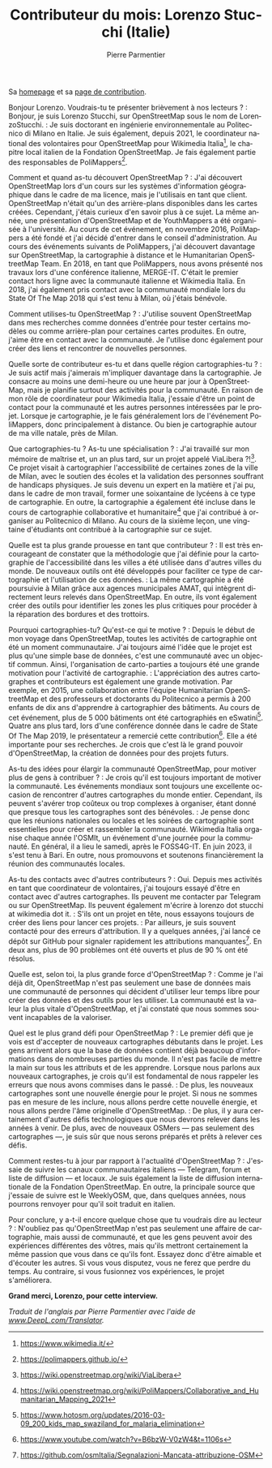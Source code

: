 ﻿---
title: "Contributeur du mois: Lorenzo Stucchi (Italie)"
featured:
layout: post
category: motm
author: Pierre Parmentier
lang: fr
---

Sa [homepage](https://www.openstreetmap.org/user/LorenzoStucchi) et sa [page de contribution](https://hdyc.neis-one.org/?LorenzoStucchi).

Bonjour Lorenzo. Voudrais-tu te présenter brièvement à nos lecteurs ?
: Bonjour, je suis Lorenzo Stucchi, sur OpenStreetMap sous le nom de LorenzoStucchi.
: Je suis doctorant en ingénierie environnementale au Politecnico di Milano en Italie. Je suis également, depuis 2021, le coordinateur national des volontaires pour OpenStreetMap pour Wikimedia Italia[^1], le chapitre local italien de la Fondation OpenStreetMap. Je fais également partie des responsables de PoliMappers[^2].

Comment et quand as-tu découvert OpenStreetMap ?
: J'ai découvert OpenStreetMap lors d'un cours sur les systèmes d'information géographique dans le cadre de ma licence, mais je l'utilisais en tant que client. OpenStreetMap n'était qu'un des arrière-plans disponibles dans les cartes créées. Cependant, j'étais curieux d'en savoir plus à ce sujet. La même année, une présentation d'OpenStreetMap et de YouthMappers a été organisée à l'université. Au cours de cet événement, en novembre 2016, PoliMappers a été fondé et j'ai décidé d'entrer dans le conseil d'administration. Au cours des événements suivants de PoliMappers, j'ai découvert davantage sur OpenStreetMap, la cartographie à distance et le Humanitarian OpenStreetMap Team. En 2018, en tant que PoliMappers, nous avons présenté nos travaux lors d'une conférence italienne, MERGE-IT. C'était le premier contact hors ligne avec la communauté italienne et Wikimedia Italia. En 2018, j'ai également pris contact avec la communauté mondiale lors du State Of The Map 2018 qui s'est tenu à Milan, où j'étais bénévole.

Comment utilises-tu OpenStreetMap ?
: J'utilise souvent OpenStreetMap dans mes recherches comme données d'entrée pour tester certains modèles ou comme arrière-plan pour certaines cartes produites. En outre, j'aime être en contact avec la communauté. Je l'utilise donc également pour créer des liens et rencontrer de nouvelles personnes.

Quelle sorte de contributeur es-tu et dans quelle région cartographies-tu ?
: Je suis actif mais j'aimerais m'impliquer davantage dans la cartographie. Je consacre au moins une demi-heure ou une heure par jour à OpenStreetMap, mais je planifie surtout des activités pour la communauté. En raison de mon rôle de coordinateur pour Wikimedia Italia, j'essaie d'être un point de contact pour la communauté et les autres personnes intéressées par le projet. Lorsque je cartographie, je le fais généralement lors de l'événement PoliMappers, donc principalement à distance. Ou bien je cartographie autour de ma ville natale, près de Milan.

Que cartographies-tu ? As-tu une spécialisation ?
: J'ai travaillé sur mon mémoire de maîtrise et, un an plus tard, sur un projet appelé ViaLibera ?![^3]. Ce projet visait à cartographier l'accessibilité de certaines zones de la ville de Milan, avec le soutien des écoles et la validation des personnes souffrant de handicaps physiques. Je suis devenu un expert en la matière et j'ai pu, dans le cadre de mon travail, former une soixantaine de lycéens à ce type de cartographie. En outre, la cartographie a également été incluse dans le cours de cartographie collaborative et humanitaire[^4] que j'ai contribué à organiser au Politecnico di Milano. Au cours de la sixième leçon, une vingtaine d'étudiants ont contribué à la cartographie sur ce sujet.

Quelle est ta plus grande prouesse en tant que contributeur ?
: Il est très encourageant de constater que la méthodologie que j'ai définie pour la cartographie de l'accessibilité dans les villes a été utilisée dans d'autres villes du monde. De nouveaux outils ont été développés pour faciliter ce type de cartographie et l'utilisation de ces données.
: La même cartographie a été poursuivie à Milan grâce aux agences municipales AMAT, qui intègrent directement leurs relevés dans OpenStreetMap. En outre, ils vont également créer des outils pour identifier les zones les plus critiques pour procéder à la réparation des bordures et des trottoirs.

Pourquoi cartographies-tu? Qu'est-ce qui te motive ?
: Depuis le début de mon voyage dans OpenStreetMap, toutes les activités de cartographie ont été un moment communautaire. J'ai toujours aimé l'idée que le projet est plus qu'une simple base de données, c'est une communauté avec un objectif commun. Ainsi, l'organisation de carto-parties a toujours été une grande motivation pour l'activité de cartographie.
: L'appréciation des autres cartographes et contributeurs est également une grande motivation. Par exemple, en 2015, une collaboration entre l'équipe Humanitarian OpenStreetMap et des professeurs et doctorants du Politecnico a permis à 200 enfants de dix ans d'apprendre à cartographier des bâtiments. Au cours de cet événement, plus de 5 000 bâtiments ont été cartographiés en eSwatini[^5]. Quatre ans plus tard, lors d'une conférence donnée dans le cadre de State Of The Map 2019, le présentateur a remercié cette contribution[^6]. Elle a été importante pour ses recherches. Je crois que c'est là le grand pouvoir d'OpenStreetMap, la création de données pour des projets futurs.

As-tu des idées pour élargir la communauté OpenStreetMap, pour motiver plus de gens à contribuer ?
: Je crois qu'il est toujours important de motiver la communauté. Les événements mondiaux sont toujours une excellente occasion de rencontrer d'autres cartographes du monde entier. Cependant, ils peuvent s'avérer trop coûteux ou trop complexes à organiser, étant donné que presque tous les cartographes sont des bénévoles.
: Je pense donc que les réunions nationales ou locales et les soirées de cartographie sont essentielles pour créer et rassembler la communauté. Wikimedia Italia organise chaque année l'OSMIt, un événement d'une journée pour la communauté. En général, il a lieu le samedi, après le FOSS4G-IT. En juin 2023, il s'est tenu à Bari. En outre, nous promouvons et soutenons financièrement la réunion des communautés locales.

As-tu des contacts avec d'autres contributeurs ?
: Oui. Depuis mes activités en tant que coordinateur de volontaires, j'ai toujours essayé d'être en contact avec d'autres cartographes. Ils peuvent me contacter par Telegram ou sur OpenStreetMap. Ils peuvent également m'écrire à lorenzo dot stucchi at wikimedia dot it.
: S'ils ont un projet en tête, nous essayons toujours de créer des liens pour lancer ces projets.
: Par ailleurs, je suis souvent contacté pour des erreurs d'attribution. Il y a quelques années, j'ai lancé ce dépôt sur GitHub pour signaler rapidement les attributions manquantes[^7]. En deux ans, plus de 90 problèmes ont été ouverts et plus de 90 % ont été résolus.

Quelle est, selon toi, la plus grande force d'OpenStreetMap ?
: Comme je l'ai déjà dit, OpenStreetMap n'est pas seulement une base de données mais une communauté de personnes qui décident d'utiliser leur temps libre pour créer des données et des outils pour les utiliser. La communauté est la valeur la plus vitale d'OpenStreetMap, et j'ai constaté que nous sommes souvent incapables de la valoriser.

Quel est le plus grand défi pour OpenStreetMap ?
: Le premier défi que je vois est d'accepter de nouveaux cartographes débutants dans le projet. Les gens arrivent alors que la base de données contient déjà beaucoup d'informations dans de nombreuses parties du monde. Il n'est pas facile de mettre la main sur tous les attributs et de les apprendre. Lorsque nous parlons aux nouveaux cartographes, je crois qu'il est fondamental de nous rappeler les erreurs que nous avons commises dans le passé.
: De plus, les nouveaux cartographes sont une nouvelle énergie pour le projet. Si nous ne sommes pas en mesure de les inclure, nous allons perdre cette nouvelle énergie, et nous allons perdre l'âme originelle d'OpenStreetMap.
: De plus, il y aura certainement d'autres défis technologiques que nous devrons relever dans les années à venir. De plus, avec de nouveaux OSMers — pas seulement des cartographes —, je suis sûr que nous serons préparés et prêts à relever ces défis.

Comment restes-tu à jour par rapport à l'actualité d'OpenStreetMap ?
: J'essaie de suivre les canaux communautaires italiens — Telegram, forum et liste de diffusion — et locaux. Je suis également la liste de diffusion internationale de la Fondation OpenStreetMap. En outre, la principale source que j'essaie de suivre est le WeeklyOSM, que, dans quelques années, nous pourrons renvoyer pour qu'il soit traduit en italien.

Pour conclure, y a-t-il encore quelque chose que tu voudrais dire au lecteur ?
: N'oubliez pas qu'OpenStreetMap n'est pas seulement une affaire de cartographie, mais aussi de communauté, et que les gens peuvent avoir des expériences différentes des vôtres, mais qu'ils mettront certainement la même passion que vous dans ce qu'ils font. Essayez donc d'être aimable et d'écouter les autres. Si vous vous disputez, vous ne ferez que perdre du temps. Au contraire, si vous fusionnez vos expériences, le projet s'améliorera.

**Grand merci, Lorenzo, pour cette interview.**

*Traduit de l'anglais par Pierre Parmentier avec l'aide de www.DeepL.com/Translator.*

[^1]: <https://www.wikimedia.it/>
[^2]: <https://polimappers.github.io/>
[^3]: <https://wiki.openstreetmap.org/wiki/ViaLibera>
[^4]: <https://wiki.openstreetmap.org/wiki/PoliMappers/Collaborative_and_Humanitarian_Mapping_2021>
[^5]: <https://www.hotosm.org/updates/2016-03-09_200_kids_map_swaziland_for_malaria_elimination>
[^6]: <https://www.youtube.com/watch?v=B6bzW-V0zW4&t=1106s>
[^7]: <https://github.com/osmItalia/Segnalazioni-Mancata-attribuzione-OSM>
